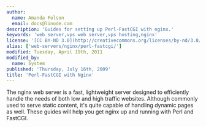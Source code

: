 ```yaml
---
author:
  name: Amanda Folson
  email: docs@linode.com
description: 'Guides for setting up Perl-FastCGI with nginx.'
keywords: 'web server,vps web server,vps hosting,nginx'
license: '[CC BY-ND 3.0](http://creativecommons.org/licenses/by-nd/3.0/us/)'
alias: ['web-servers/nginx/perl-fastcgi/']
modified: Tuesday, April 19th, 2011
modified_by:
  name: System
published: 'Thursday, July 16th, 2009'
title: 'Perl-FastCGI with Nginx'
---
```


The nginx web server is a fast, lightweight server designed to efficiently handle the needs of both low and high traffic websites. Although commonly used to serve static content, it's quite capable of handling dynamic pages as well. These guides will help you get nginx up and running with Perl and FastCGI.
